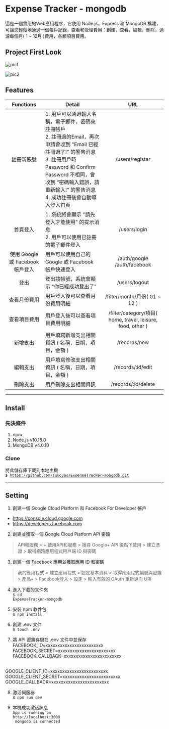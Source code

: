 # Expense Tracker - mongodb

這是一個實用的Web應用程序，它使用 Node.js，Express 和 MongoDB 構建，可讓您輕鬆地通過一個帳戶記錄，查看和管理費用：創建，查看，編輯，刪除，過濾每個月( 1 ~ 12月 )費用，各類項目費用。

## Project First Look

![pic1](https://imgur.com/uKHjm73.png)

![pic2](https://imgur.com/Mnf8OSk.png)

## Features

|Functions|Detail|URL|
:---: | --- | :---:
註冊新賬號 | 1. 用戶可以通過輸入名稱，電子郵件，密碼來註冊帳戶<br>2. 註冊過的Email，再次申請會收到 "Email 已經註冊過了!" 的警告消息<br>3. 註冊用戶時 Password 和 Confirm Password 不相同，會收到 "密碼輸入錯誤，請重新輸入!" 的警告消息<br>4. 成功註冊後會自動導入登入首頁 | /users/register
首頁登入 | 1. 系統將會顯示 "請先登入才能使用" 的提示消息<br>2. 用戶可以使用已註冊的電子郵件登入 | /users/login
使用 Google 或 Facebook 帳戶登入 | 用戶可以使用自己的 Google 或 Facebook 帳戶快速登入 | /auth/google<br>/auth/facebook
登出 | 登出該帳號，系統會顯示 "你已經成功登出了" | /users/logout
查看月份費用 | 用戶登入後可以查看月份費用明細 | /filter/month/月份( 01 ~ 12 )
查看項目費用 | 用戶登入後可以查看項目費用明細 | /filter/category/項目( home, travel, leisure, food, other )
新增支出 | 用戶填寫新增支出相關資訊 ( 名稱，日期，項目，金額 ) | /records/new
編輯支出 | 用戶填寫修改支出相關資訊 ( 名稱，日期，項目，金額 ) | /records/:id/edit
刪除支出 | 用戶刪除支出相關資訊 | /records/:id/delete
---

## Install

### 先決條件
1. npm
2. Node.js v10.16.0
3. MongoDB v4.0.10

### Clone
將此儲存庫下載到本地主機<br><code>$ https://github.com/sukoyao/ExpenseTracker-mongodb.git</code>

---

## Setting

1. 創建一個 Google Cloud Platform 和 Facebook For Developer 帳戶
  - https://console.cloud.google.com
  - https://developers.facebook.com

2. 創建並獲取一個 Google Cloud Platform API 密鑰
  > API和服務 > + 啟用API和服務 > 搜尋 Google+ API 後點下啟用 > 建立憑證 > 取得網路應用程式用戶端 ID 與密碼

3. 創建一個 Facebook 應用並獲取應用 ID 和密碼
  > 我的應用程式 > 建立應用程式 > 設定基本資料 > 取得應用程式編號與密鑰 > 產品+ > Facebook登入 > 設定 > 輸入有效的 OAuth 重新導向 URI

4. 進入下載的文件夾<br>
<code>$ cd ExpenseTracker-mongodb</code>

5. 安裝 npm 軟件包<br>
<code>$ npm install</code>

6. 創建 .env 文件<br>
<code>$ touch .env</code>

7. 將 API 密鑰存儲在 .env 文件中並保存<br>
FACEBOOK_ID=xxxxxxxxxxxxxxxxxxxxxxxx<br>
FACEBOOK_SECRET=xxxxxxxxxxxxxxxxxxxxxxxx<br>
FACEBOOK_CALLBACK=xxxxxxxxxxxxxxxxxxxxxxxx<br>
<br>
GOOGLE_CLIENT_ID=xxxxxxxxxxxxxxxxxxxxxxxx<br>
GOOGLE_CLIENT_SECRET=xxxxxxxxxxxxxxxxxxxxxxxx<br>
GOOGLE_CALLBACK=xxxxxxxxxxxxxxxxxxxxxxxx<br>


8. 激活伺服器<br>
<code>$ npm run dev</code>

9. 本機成功激活訊息<br>
<code>App is running on http://localhost:3000<br>
mongodb is connected</code>


